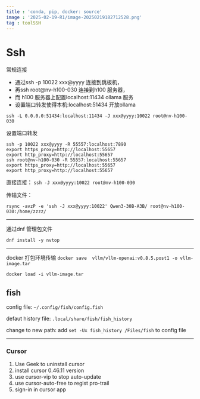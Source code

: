 ```yaml
---
title : 'conda, pip, docker: source'
image : '2025-02-19-R1/image-20250219182712528.png'
tag : toolSSH
---
```


# Ssh 

<!--more-->

常规连接

- 通过ssh -p 10022 xxx@yyyy 连接到跳板机，
- 再ssh root@nv-h100-030 连接到h100 服务器，
- 而 h100 服务器上配置localhost:11434 ollama 服务 
- 设置端口转发使得本机:localhost:51434 开放ollama

```shell
ssh -L 0.0.0.0:51434:localhost:11434 -J xxx@yyyy:10022 root@nv-h100-030
```

设置端口转发

```shell
ssh -p 10022 xxx@yyyy -R 55557:localhost:7890
export https_proxy=http://localhost:55657
export http_proxy=http://localhost:55657
ssh root@nv-h100-030 -R 55557:localhost:55657
export https_proxy=http://localhost:55657
export http_proxy=http://localhost:55657
```



直接连接：
`ssh -J xxx@yyyy:10022 root@nv-h100-030` 

传输文件：

`rsync -avzP -e 'ssh -J xxx@yyyy:10022' Qwen3-30B-A3B/ root@nv-h100-030:/home/zzzz/`

---

通过dnf 管理包文件

`dnf install -y nvtop`

---

docker 打包环境传输
`docker save  vllm/vllm-openai:v0.8.5.post1 -o vllm-image.tar`

`docker load -i vllm-image.tar`



## fish

config file: `~/.config/fish/config.fish`

defaut history file: `.local/share/fish/fish_history`

change to new path: add `set -Ux fish_history /Files/fish` to config file



---

### Cursor

1. Use Geek to uninstall cursor
2. install cursor 0.46.11 version
3. use cursor-vip to stop auto-update
4. use cursor-auto-free to regist pro-trail
5. sign-in in cursor app